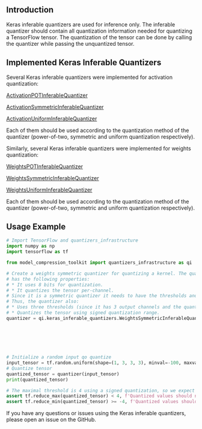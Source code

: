 ## Introduction

Keras inferable quantizers are used for inference only. The inferable quantizer should contain all quantization information needed for quantizing a TensorFlow tensor.
The quantization of the tensor can be done by calling the quantizer while passing the unquantized tensor.

## Implemented Keras Inferable Quantizers

Several Keras inferable quantizers were implemented for activation quantization:

[ActivationPOTInferableQuantizer](activation_inferable_quantizers/activation_pot_inferable_quantizer.py)

[ActivationSymmetricInferableQuantizer](activation_inferable_quantizers/activation_symmetric_inferable_quantizer.py)

[ActivationUniformInferableQuantizer](activation_inferable_quantizers/activation_uniform_inferable_quantizer.py)

Each of them should be used according to the quantization method of the quantizer (power-of-two, symmetric and uniform quantization respectively).

Similarly, several Keras inferable quantizers were implemented for weights quantization:

[WeightsPOTInferableQuantizer](weights_inferable_quantizers/weights_pot_inferable_quantizer.py)

[WeightsSymmetricInferableQuantizer](weights_inferable_quantizers/weights_symmetric_inferable_quantizer.py)

[WeightsUniformInferableQuantizer](weights_inferable_quantizers/weights_uniform_inferable_quantizer.py)

Each of them should be used according to the quantization method of the quantizer (power-of-two, symmetric and uniform quantization respectively).

## Usage Example

```python
# Import TensorFlow and quantizers_infrastructure
import numpy as np
import tensorflow as tf

from model_compression_toolkit import quantizers_infrastructure as qi

# Create a weights symmetric quantizer for quantizing a kernel. The quantizer
# has the following properties:
# * It uses 8 bits for quantization.
# * It quantizes the tensor per-channel.
# Since it is a symmetric quantizer it needs to have the thresholds and whether it is signed or not.
# Thus, the quantizer also:
# * Uses three thresholds (since it has 3 output channels and the quantization is per-channel): 1, 2 and 4.
# * Quantizes the tensor using signed quantization range.
quantizer = qi.keras_inferable_quantizers.WeightsSymmetricInferableQuantizer(num_bits=8,
                                                                             threshold=np.asarray([2, 4, 1]),
                                                                             per_channel=True,
                                                                             channel_axis=-1,
                                                                             signed=True,
                                                                             input_rank=4)

# Initialize a random input qo quantize
input_tensor = tf.random.uniform(shape=(1, 3, 3, 3), minval=-100, maxval=100)
# Quantize tensor
quantized_tensor = quantizer(input_tensor)
print(quantized_tensor)

# The maximal threshold is 4 using a signed quantization, so we expect all values to be in this range
assert tf.reduce_max(quantized_tensor) < 4, f'Quantized values should not contain values greater than maximal threshold'
assert tf.reduce_min(quantized_tensor) >= -4, f'Quantized values should not contain values lower than minimal threshold'


```

If you have any questions or issues using the Keras inferable quantizers, please open an issue on the GitHub.
